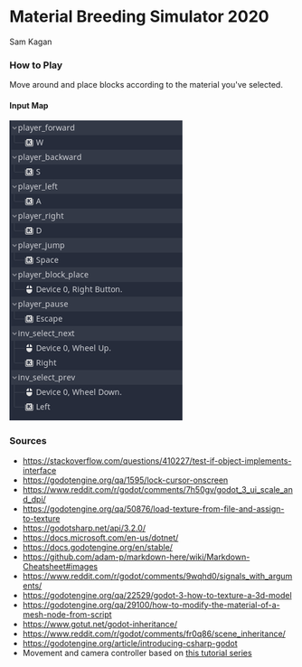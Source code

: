 # Material Breeding Simulator 2020
Sam Kagan

### How to Play
Move around and place blocks according to the material you've selected.

#### Input Map

![alt text](input_map.png)


### Sources
* https://stackoverflow.com/questions/410227/test-if-object-implements-interface
* https://godotengine.org/qa/1595/lock-cursor-onscreen
* https://www.reddit.com/r/godot/comments/7h50gv/godot_3_ui_scale_and_dpi/
* https://godotengine.org/qa/50876/load-texture-from-file-and-assign-to-texture
* https://godotsharp.net/api/3.2.0/
* https://docs.microsoft.com/en-us/dotnet/
* https://docs.godotengine.org/en/stable/
* https://github.com/adam-p/markdown-here/wiki/Markdown-Cheatsheet#images
* https://www.reddit.com/r/godot/comments/9wqhd0/signals_with_arguments/
* https://godotengine.org/qa/22529/godot-3-how-to-texture-a-3d-model
* https://godotengine.org/qa/29100/how-to-modify-the-material-of-a-mesh-node-from-script
* https://www.gotut.net/godot-inheritance/
* https://www.reddit.com/r/godot/comments/fr0q86/scene_inheritance/
* https://godotengine.org/article/introducing-csharp-godot
* Movement and camera controller based on [this tutorial series](https://www.youtube.com/playlist?list=PLiUQR4U_J9efMalyhB1DtqywA_HPg-FrR)
